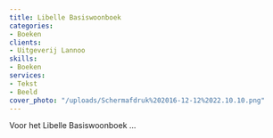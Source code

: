```yaml
---
title: Libelle Basiswoonboek
categories:
- Boeken
clients: 
- Uitgeverij Lannoo
skills:
- Boeken
services:
- Tekst
- Beeld
cover_photo: "/uploads/Schermafdruk%202016-12-12%2022.10.10.png"
---
```


Voor het Libelle Basiswoonboek ...